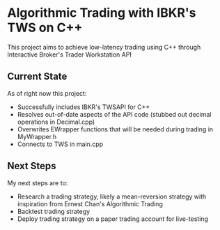 # Algorithmic Trading with IBKR's TWS on C++

This project aims to achieve low-latency trading using C++ through Interactive Broker's Trader Workstation API

## Current State

As of right now this project:
 - Successfully includes IBKR's TWSAPI for C++
 - Resolves out-of-date aspects of the API code (stubbed out decimal operations in Decimal.cpp)
 - Overwrites EWrapper functions that will be needed during trading in MyWrapper.h
 - Connects to TWS in main.cpp


## Next Steps

My next steps are to:
 - Research a trading strategy, likely a mean-reversion strategy with inspiration from Ernest Chan's Algorithmic Trading
 - Backtest trading strategy
 - Deploy trading strategy on a paper trading account for live-testing